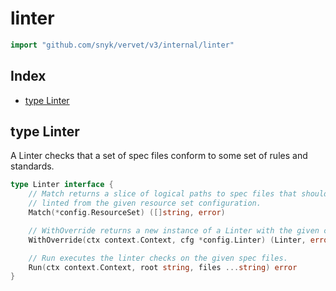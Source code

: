 # linter

```go
import "github.com/snyk/vervet/v3/internal/linter"
```

## Index

- [type Linter](<#type-linter>)


## type Linter

A Linter checks that a set of spec files conform to some set of rules and standards\.

```go
type Linter interface {
    // Match returns a slice of logical paths to spec files that should be
    // linted from the given resource set configuration.
    Match(*config.ResourceSet) ([]string, error)

    // WithOverride returns a new instance of a Linter with the given configuration.
    WithOverride(ctx context.Context, cfg *config.Linter) (Linter, error)

    // Run executes the linter checks on the given spec files.
    Run(ctx context.Context, root string, files ...string) error
}
```

